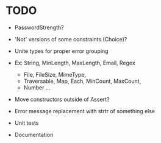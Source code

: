 # TODO
- PasswordStrength?
- 'Not' versions of some constraints (Choice)?

- Unite types for proper error grouping
- Ex: String, MinLength, MaxLength, Email, Regex
    - File, FileSize, MimeType,
    - Traversable, Map, Each, MinCount, MaxCount,
    - Number ...

- Move constructors outside of Assert?

- Error message replacement with strtr of something else

- Unit tests

- Documentation